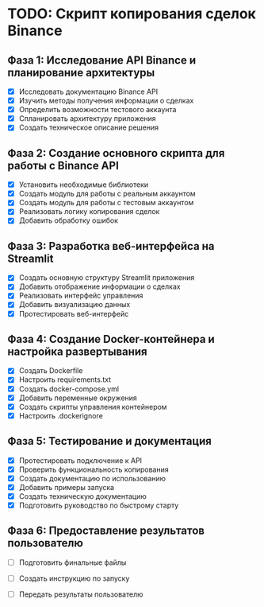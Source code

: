 # TODO: Скрипт копирования сделок Binance

## Фаза 1: Исследование API Binance и планирование архитектуры
- [x] Исследовать документацию Binance API
- [x] Изучить методы получения информации о сделках
- [x] Определить возможности тестового аккаунта
- [x] Спланировать архитектуру приложения
- [x] Создать техническое описание решения

## Фаза 2: Создание основного скрипта для работы с Binance API
- [x] Установить необходимые библиотеки
- [x] Создать модуль для работы с реальным аккаунтом
- [x] Создать модуль для работы с тестовым аккаунтом
- [x] Реализовать логику копирования сделок
- [x] Добавить обработку ошибок

## Фаза 3: Разработка веб-интерфейса на Streamlit
- [x] Создать основную структуру Streamlit приложения
- [x] Добавить отображение информации о сделках
- [x] Реализовать интерфейс управления
- [x] Добавить визуализацию данных
- [x] Протестировать веб-интерфейс

## Фаза 4: Создание Docker-контейнера и настройка развертывания
- [x] Создать Dockerfile
- [x] Настроить requirements.txt
- [x] Создать docker-compose.yml
- [x] Добавить переменные окружения
- [x] Создать скрипты управления контейнером
- [x] Настроить .dockerignore

## Фаза 5: Тестирование и документация
- [x] Протестировать подключение к API
- [x] Проверить функциональность копирования
- [x] Создать документацию по использованию
- [x] Добавить примеры запуска
- [x] Создать техническую документацию
- [x] Подготовить руководство по быстрому старту

## Фаза 6: Предоставление результатов пользователю
- [ ] Подготовить финальные файлы
- [ ] Создать инструкцию по запуску
- [ ] Передать результаты пользователю

